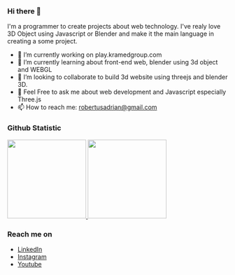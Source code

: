 ### Hi there 👋

I'm a programmer to create projects about web technology. I've realy love 3D Object using Javascript or Blender and make it the main language in creating a some project. 

- 🔭 I’m currently working on play.kramedgroup.com
- 🌱 I’m currently learning about front-end web, blender using 3d object and WEBGL
- 👯 I’m looking to collaborate to build 3d website using threejs and blender 3D.
- 💬 Feel Free to ask me about web development and Javascript especially Three.js
- 📫 How to reach me: robertusadrian@gmail.com

### Github Statistic
<p align="left">
<a href="https://github.com/radrianhp">
  <img height="180em" src="https://github-readme-stats-eight-theta.vercel.app/api?username=radrianhp&show_icons=true&theme=algolia&include_all_commits=true&count_private=true"/>
  <img height="180em" src="https://github-readme-stats-eight-theta.vercel.app/api/top-langs/?username=radrianhp&layout=compact&langs_count=8&theme=algolia"/>
</a>
</p>

### Reach me on
- <a href="https://www.linkedin.com/in/robertusadrian/">LinkedIn</a>
- <a href="https://www.instagram.com/robertus_adrian/">Instagram</a>
- <a href="https://www.youtube.com/c/robertusadrian">Youtube</a>

